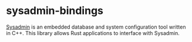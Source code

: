 # sysadmin-bindings

[Sysadmin](https://github.com/StarryInternet/sysadmin) is an
embedded database and system configuration tool written in C++.
This library allows Rust applications to interface with Sysadmin.
